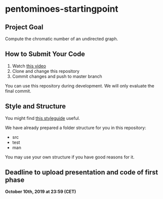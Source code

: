 # pentominoes-startingpoint

## Project Goal

Compute the chromatic number of an undirected graph.

## How to Submit Your Code

1. Watch [this video](https://youtu.be/-52quDR2QSc) 
2. Clone and change this repository
3. Commit changes and push to master branch

You can use this repository during development. We will only evaluate the final commit.

## Style and Structure

You might find [this styleguide](https://google.github.io/styleguide/javaguide.html) useful. 

We have already prepared a folder structure for you in this repository:

* src
* test
* man

You may use your own structure if you have good reasons for it.

## Deadline to upload presentation and code of first phase

**October 10th, 2019 at 23:59 (CET)**
